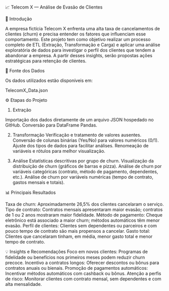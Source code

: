 📈 Telecom X — Análise de Evasão de Clientes

🧠 Introdução

A empresa fictícia Telecom X enfrenta uma alta taxa de cancelamentos de clientes (churn) e precisa entender os fatores que influenciam esse comportamento.
Este projeto tem como objetivo realizar um processo completo de ETL (Extração, Transformação e Carga) e aplicar uma análise exploratória de dados para investigar o perfil dos clientes que tendem a abandonar a empresa.
A partir desses insights, serão propostas ações estratégicas para retenção de clientes.

🔗 Fonte dos Dados

Os dados utilizados estão disponíveis em:

TelecomX_Data.json

⚙️ Etapas do Projeto

1. Extração

Importação dos dados diretamente de um arquivo JSON hospedado no GitHub.
Conversão para DataFrame Pandas.

2. Transformação
Verificação e tratamento de valores ausentes.
Conversão de colunas binárias (Yes/No) para valores numéricos (0/1).
Ajuste dos tipos de dados para facilitar análises.
Renomeação de variáveis e rótulos para melhor visualização.

3. Análise
Estatísticas descritivas por grupo de churn.
Visualização da distribuição de churn (gráficos de barras e pizza).
Análise de churn por variáveis categóricas (contrato, método de pagamento, dependentes, etc.).
Análise de churn por variáveis numéricas (tempo de contrato, gastos mensais e totais).

📊 Principais Resultados

Taxa de churn: Aproximadamente 26,5% dos clientes cancelaram o serviço.
Tipo de contrato: Contratos mensais apresentaram maior evasão; contratos de 1 ou 2 anos mostraram maior fidelidade.
Método de pagamento: Cheque eletrônico está associado a maior churn; métodos automáticos têm menor evasão.
Perfil de clientes: Clientes sem dependentes ou parceiros e com pouco tempo de contrato são mais propensos a cancelar.
Gasto total: Clientes que cancelaram tinham, em média, menor gasto total e menor tempo de contrato.

💡 Insights e Recomendações
Foco em novos clientes: Programas de fidelidade ou benefícios nos primeiros meses podem reduzir churn precoce.
Incentivo a contratos longos: Oferecer descontos ou bônus para contratos anuais ou bienais.
Promoção de pagamentos automáticos: Incentivar métodos automáticos com cashback ou bônus.
Atenção a perfis de risco: Monitorar clientes com contrato mensal, sem dependentes e com alta mensalidade.

